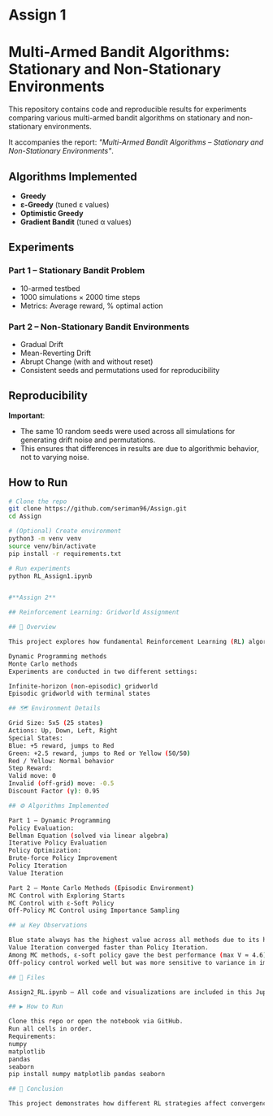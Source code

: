 # Assign 1

# Multi-Armed Bandit Algorithms: Stationary and Non-Stationary Environments

This repository contains code and reproducible results for experiments comparing various multi-armed bandit algorithms on stationary and non-stationary environments. 

It accompanies the report: *"Multi-Armed Bandit Algorithms – Stationary and Non-Stationary Environments"*.

## Algorithms Implemented

- **Greedy**
- **ε-Greedy** (tuned ε values)
- **Optimistic Greedy**
- **Gradient Bandit** (tuned α values)

## Experiments

### Part 1 – Stationary Bandit Problem
- 10-armed testbed
- 1000 simulations × 2000 time steps
- Metrics: Average reward, % optimal action

### Part 2 – Non-Stationary Bandit Environments
- Gradual Drift  
- Mean-Reverting Drift  
- Abrupt Change (with and without reset)  
- Consistent seeds and permutations used for reproducibility

## Reproducibility

**Important**:  
- The same 10 random seeds were used across all simulations for generating drift noise and permutations.  
- This ensures that differences in results are due to algorithmic behavior, not to varying noise.

## How to Run

```bash
# Clone the repo
git clone https://github.com/seriman96/Assign.git
cd Assign

# (Optional) Create environment
python3 -m venv venv
source venv/bin/activate
pip install -r requirements.txt

# Run experiments
python RL_Assign1.ipynb


#**Assign 2**

## Reinforcement Learning: Gridworld Assignment

## 📘 Overview

This project explores how fundamental Reinforcement Learning (RL) algorithms perform in a small 5×5 Gridworld environment. The objective is to estimate state values and derive optimal policies using:

Dynamic Programming methods
Monte Carlo methods
Experiments are conducted in two different settings:

Infinite-horizon (non-episodic) gridworld
Episodic gridworld with terminal states

## 🗺️ Environment Details

Grid Size: 5x5 (25 states)
Actions: Up, Down, Left, Right
Special States:
Blue: +5 reward, jumps to Red
Green: +2.5 reward, jumps to Red or Yellow (50/50)
Red / Yellow: Normal behavior
Step Reward:
Valid move: 0
Invalid (off-grid) move: -0.5
Discount Factor (γ): 0.95

## ⚙️ Algorithms Implemented

Part 1 – Dynamic Programming
Policy Evaluation:
Bellman Equation (solved via linear algebra)
Iterative Policy Evaluation
Policy Optimization:
Brute-force Policy Improvement
Policy Iteration
Value Iteration

Part 2 – Monte Carlo Methods (Episodic Environment)
MC Control with Exploring Starts
MC Control with ε-Soft Policy
Off-Policy MC Control using Importance Sampling

## 📊 Key Observations

Blue state always has the highest value across all methods due to its high immediate reward.
Value Iteration converged faster than Policy Iteration.
Among MC methods, ε-soft policy gave the best performance (max V ≈ 4.6).
Off-policy control worked well but was more sensitive to variance in importance sampling.

## 📁 Files

Assign2_RL.ipynb – All code and visualizations are included in this Jupyter notebook.

## ▶️ How to Run

Clone this repo or open the notebook via GitHub.
Run all cells in order.
Requirements:
numpy
matplotlib
pandas
seaborn
pip install numpy matplotlib pandas seaborn

## 📌 Conclusion

This project demonstrates how different RL strategies affect convergence and policy quality even in simple environments. It’s a practical exercise in applying foundational RL concepts using tabular methods.
